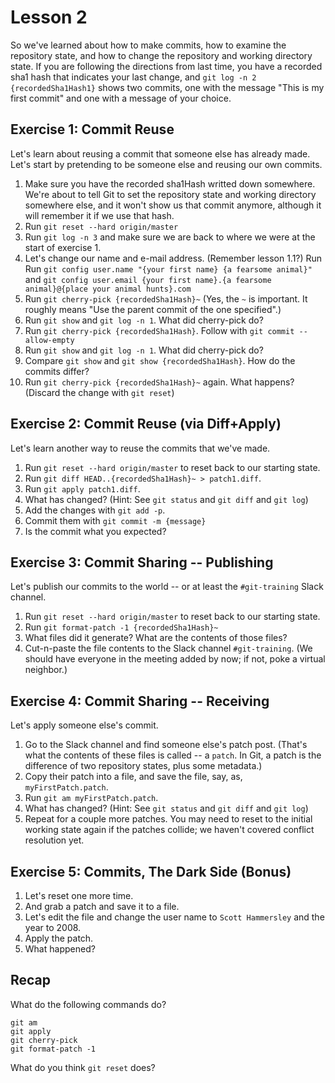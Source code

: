 Lesson 2
========

So we've learned about how to make commits, how to examine the repository state, and how to change the repository and working directory state. If you are following the directions from last time, you have a recorded sha1 hash that indicates your last change, and `git log -n 2 {recordedSha1Hash1}` shows two commits, one with the message "This is my first commit" and one with a message of your choice.

Exercise 1: Commit Reuse
------------------------

Let's learn about reusing a commit that someone else has already made. Let's start by pretending to be someone else and reusing our own commits.

1. Make sure you have the recorded sha1Hash writted down somewhere. We're about to tell Git to set the repository state and working directory somewhere else, and it won't show us that commit anymore, although it will remember it if we use that hash.
2. Run `git reset --hard origin/master`
3. Run `git log -n 3` and make sure we are back to where we were at the start of exercise 1.
4. Let's change our name and e-mail address. (Remember lesson 1.1?) Run Run `git config user.name "{your first name} {a fearsome animal}"` and `git config user.email {your first name}.{a fearsome animal}@{place your animal hunts}.com`
5. Run `git cherry-pick {recordedSha1Hash}~` (Yes, the `~` is important. It roughly means "Use the parent commit of the one specified".)
6. Run `git show` and `git log -n 1`. What did cherry-pick do?
7. Run `git cherry-pick {recordedSha1Hash}`. Follow with `git commit --allow-empty`
8. Run `git show` and `git log -n 1`. What did cherry-pick do?
9. Compare `git show` and `git show {recordedSha1Hash}`. How do the commits differ?
10. Run `git cherry-pick {recordedSha1Hash}~` again. What happens? (Discard the change with `git reset`)

Exercise 2: Commit Reuse (via Diff+Apply)
-----------------------------------------

Let's learn another way to reuse the commits that we've made.

1. Run `git reset --hard origin/master` to reset back to our starting state.
2. Run `git diff HEAD..{recordedSha1Hash}~ > patch1.diff`.
3. Run `git apply patch1.diff`.
5. What has changed? (Hint: See `git status` and `git diff` and `git log`)
6. Add the changes with `git add -p`.
7. Commit them with `git commit -m {message}`
8. Is the commit what you expected?

Exercise 3: Commit Sharing -- Publishing
----------------------------------------

Let's publish our commits to the world -- or at least the `#git-training` Slack channel.

1. Run `git reset --hard origin/master` to reset back to our starting state.
2. Run `git format-patch -1 {recordedSha1Hash}~`
3. What files did it generate? What are the contents of those files?
4. Cut-n-paste the file contents to the Slack channel `#git-training`. (We should have everyone in the meeting added by now; if not, poke a virtual neighbor.)

Exercise 4: Commit Sharing -- Receiving
---------------------------------------

Let's apply someone else's commit.

1. Go to the Slack channel and find someone else's patch post. (That's what the contents of these files is called -- a `patch`. In Git, a patch is the difference of two repository states, plus some metadata.)
2. Copy their patch into a file, and save the file, say, as, `myFirstPatch.patch`.
3. Run `git am myFirstPatch.patch`.
4. What has changed? (Hint: See `git status` and `git diff` and `git log`)
5. Repeat for a couple more patches. You may need to reset to the initial working state again if the patches collide; we haven't covered conflict resolution yet.

Exercise 5: Commits, The Dark Side (Bonus)
------------------------------------------

1. Let's reset one more time.
2. And grab a patch and save it to a file.
3. Let's edit the file and change the user name to `Scott Hammersley` and the year to 2008.
4. Apply the patch.
5. What happened?

Recap
-----

What do the following commands do?

    git am
    git apply
    git cherry-pick
    git format-patch -1

What do you think `git reset` does?
